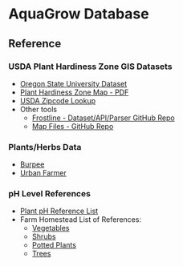 # AquaGrow Database

## Reference

### USDA Plant Hardiness Zone GIS Datasets
* [Oregon State University Dataset](http://prism.oregonstate.edu/projects/plant_hardiness_zones.php)
* [Plant Hardiness Zone Map - PDF](http://planthardiness.ars.usda.gov/PHZMWeb/Images/All_states_halfzones_poster_rgb_300dpi.pdf)
* [USDA Zipcode Lookup](http://planthardiness.ars.usda.gov/PHZMWeb/Default.aspx)
* Other tools
    * [Frostline - Dataset/API/Parser GitHub Repo](https://github.com/waldoj/frostline)
    * [Map Files - GitHub Repo](https://github.com/wboykinm/ophz)

### Plants/Herbs Data
* [Burpee](https://www.burpee.com)
* [Urban Farmer](https://www.ufseeds.com)

### pH Level References
* [Plant pH Reference List](https://www.planetnatural.com/wp-content/uploads/ph-preference-list.pdf)
* Farm Homestead List of References:
   * [Vegetables](https://farmhomestead.com/soil-ph-preferences-garden-vegetables/)
   * [Shrubs](https://farmhomestead.com/soil-ph-preferences-shrubs/)
   * [Potted Plants](https://farmhomestead.com/soil-ph-preferences-potted-plants/)
   * [Trees](https://farmhomestead.com/soil-ph-preferences-trees/)
